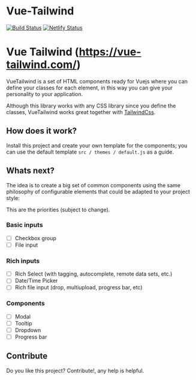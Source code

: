 # Vue-Tailwind 

[![Build Status](https://travis-ci.org/alfonsobries/vue-tailwind.svg?branch=master)](https://travis-ci.org/alfonsobries/vue-tailwind) [![Netlify Status](https://api.netlify.com/api/v1/badges/40acc43a-7f44-4030-b18a-62c08e0b03d2/deploy-status)](https://app.netlify.com/sites/vue-tailwind/deploys)

# Vue Tailwind (https://vue-tailwind.com/)

VueTailwind is a set of HTML components ready for Vuejs where you can define your classes for each element, in this way you can give your personality to your application.

Although this library works with any CSS library since you define the classes, VueTailwind works great together with [TailwindCss](https://tailwindcss.com).

## How does it work?

Install this project and create your own template for the components; you can use the default template `src / themes / default.js` as a guide.

## Whats next?

The idea is to create a big set of common components using the same philosophy of configurable elements that could be adapted to your project style:

This are the priorities (subject to change).

### Basic inputs
- [ ] Checkbox group
- [ ] File input

### Rich inputs
- [ ] Rich Select (with tagging, autocomplete, remote data sets, etc.)
- [ ] Date/Time Picker
- [ ] Rich file input (drop, multiupload, progress bar, etc)

### Components
- [ ] Modal
- [ ] Tooltip
- [ ] Dropdown
- [ ] Progress bar

## Contribute
Do you like this project? Contribute!, any help is helpful.


